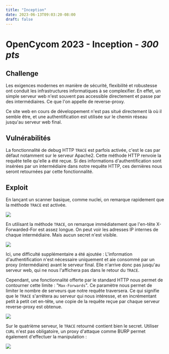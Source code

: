 ```yaml
---
title: "Inception"
date: 2023-06-13T09:03:20-08:00
draft: false
---
```



# OpenCycom 2023 - Inception - *300 pts*

## Challenge

Les exigences modernes en manière de sécurité, flexibilité et robustesse ont conduit les infrastructures informatiques à se complexifier. 
En effet, un simple serveur web n'est souvent pas accessible directement et passe par des intermédiaires. Ce que l'on appelle de reverse-proxy.

Ce site web en cours de développement n'est pas situé directement là où il semble être, et une authentification est utilisée sur le chemin réseau jusqu'au serveur web final.

## Vulnérabilités

La fonctionnalité de debug HTTP `TRACE` est parfois activée, c'est le cas par défaut notamment sur le serveur Apache2. Cette méthode HTTP renvoie la requête telle qu'elle a été reçue. Si des informations d'authentification sont insérées par un intermédiaire dans notre requête HTTP, ces dernières nous seront retournées par cette fonctionnalité.

## Exploit

En lançant un scanner basique, comme nuclei, on remarque rapidement que la méthode `TRACE` est activée.

![](/images/002/00.png)


En utilisant la méthode `TRACE`, on remarque immédiatement que l'en-tête X-Forwarded-For est assez longue. On peut voir les adresses IP internes de chaque intermédiaire. Mais aucun secret n'est visible.

![](/images/002/01.png)

Ici, une difficulté supplémentaire a été ajoutée : L'information d'authentification n'est nécessaire uniquement et aie consommé par un proxy (intermédiaire) avant le serveur final. Elle n'arrive donc pas jusqu'au serveur web, qui ne nous l'affichera pas dans le retour du `TRACE`.


Cependant, une fonctionnalité offerte par le standard HTTP nous permet de contourner cette limite : "`Max-Forwards`". 
Ce paramètre nous permet de limiter le nombre de serveurs que notre requête traversera. Ce qui signifie que le `TRACE` s'arrêtera au serveur qui nous intéresse, et en incrémentant petit à petit cet en-tête, une copie de la requête reçue par chaque serveur reverse-proxy est obtenue.

![](/images/002/02.png)


Sur le quatrième serveur, le `TRACE` retourné contient bien le secret.
Utiliser `CURL` n'est pas obligatoire, un proxy d'attaque comme BURP permet également d'effectuer la manipulation :

![](/images/002/03.png)

